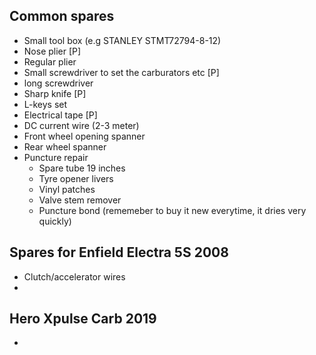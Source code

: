 ## Common spares
-	Small tool box (e.g STANLEY STMT72794-8-12)
-	Nose plier	[P]
-	Regular plier
-	Small screwdriver to set the carburators etc	[P]
-	long screwdriver
-	Sharp knife	[P]
-	L-keys set
-	Electrical tape	[P] 
-	DC current wire (2-3 meter)
-	Front wheel opening spanner 
-	Rear wheel spanner
-	Puncture repair
	-	Spare tube 19 inches
	-	Tyre opener livers
	-	Vinyl patches
	-	Valve stem remover
	-	Puncture bond (rememeber to buy it new everytime, it dries very quickly)

##	Spares for Enfield Electra 5S 2008
-	Clutch/accelerator wires 
-	

## Hero Xpulse Carb 2019
-	